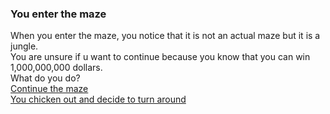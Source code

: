 ### You enter the maze
When you enter the maze, you notice that it is not an actual maze but it is a jungle.   
You are unsure if u want to continue because you know that you can win 1,000,000,000 dollars.   
What do you do?   
[Continue the maze]()   
[You chicken out and decide to turn around]()